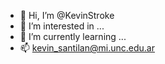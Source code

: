 - 👋 Hi, I’m @KevinStroke
- 👀 I’m interested in ...
- 🌱 I’m currently learning ...
- 📫 kevin_santilan@mi.unc.edu.ar
